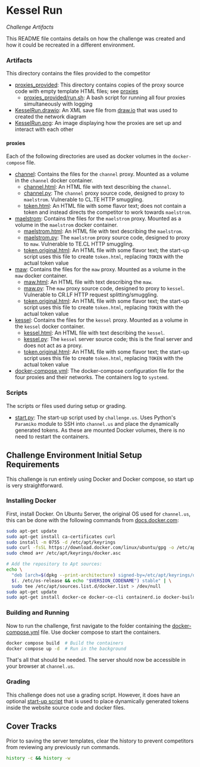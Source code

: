 # Kessel Run

*Challenge Artifacts*

This README file contains details on how the challenge was created and how it could be recreated in a different environment. 

### Artifacts

This directory contains the files provided to the competitor

- [proxies_provided](./artifacts/proxies_provided/): This directory contains copies of the proxy source code with empty template HTML files; see [proxies](#Proxies)
  - [proxies_provided/run.sh](./artifacts/proxies_provided/run.sh): A bash script for running all four proxies simultaneously with logging
- [KesselRun.drawio](./artifacts/KesselRun.drawio): An XML save file from [draw.io](https://draw.io) that was used to created the network diagram
- [KesselRun.png](./artifacts/KesselRun.png): An image displaying how the proxies are set up and interact with each other 

#### proxies

Each of the following directories are used as docker volumes in the `docker-compose` file.

- [channel](./proxies/channel/): Contains the files for the `channel` proxy. Mounted as a volume in the `channel` docker container.
  - [channel.html](./proxies/channel/channel.html): An HTML file with text describing the `channel`.
  - [channel.py](./proxies/channel/channel.py): The `channel` proxy source code, designed to proxy to `maelstrom`. Vulnerable to CL.TE HTTP smuggling.
  - [token.html](./proxies/channel/token.html): An HTML file with some flavor text; does not contain a token and instead directs the competitor to work towards `maelstrom`.
- [maelstrom](./proxies/maelstrom/): Contains the files for the `maelstrom` proxy. Mounted as a volume in the `maelstrom` docker container.
  - [maelstrom.html](./proxies/maelstrom/maelstrom.html): An HTML file with text describing the `maelstrom`.
  - [maelstrom.py](./proxies/maelstrom/maelstrom.py): The `maelstrom` proxy source code, designed to proxy to `maw`. Vulnerable to TE.CL HTTP smuggling.
  - [token.original.html](./proxies/maelstrom/token.original.html): An HTML file with some flavor text; the start-up script uses this file to create `token.html`, replacing `TOKEN` with the actual token value 
- [maw](./proxies/maw/): Contains the files for the `maw` proxy. Mounted as a volume in the `maw` docker container.
  - [maw.html](./proxies/maw/maw.html): An HTML file with text describing the `maw`.
  - [maw.py](./proxies/maw/maw.py): The `maw` proxy source code, designed to proxy to `kessel`. Vulnerable to CR.LF HTTP request splitting/smuggling.
  - [token.original.html](./proxies/maw/token.original.html): An HTML file with some flavor text; the start-up script uses this file to create `token.html`, replacing `TOKEN` with the actual token value
- [kessel](./proxies/kessel/): Contains the files for the `kessel` proxy. Mounted as a volume in the `kessel` docker container.
  - [kessel.html](./proxies/kessel/kessel.html): An HTML file with text describing the `kessel`.
  - [kessel.py](./proxies/kessel/kessel.py): The `kessel` server source code; this is the final server and does not act as a proxy.
  - [token.original.html](./proxies/kessel/token.original.html): An HTML file with some flavor text; the start-up script uses this file to create `token.html`, replacing `TOKEN` with the actual token value
- [docker-compose.yml](./proxies/docker-compose.yml): The docker-compose configuration file for the four proxies and their networks. The containers log to `systemd`.  

### Scripts

The scripts or files used during setup or grading.

- [start.py](./scripts/start.py): The start-up script used by `challenge.us`. Uses Python's `Paramiko` module to SSH into `channel.us` and place the dynamically generated tokens. As these are mounted Docker volumes, there is no need to restart the containers.

## Challenge Environment Initial Setup Requirements 

This challenge is run entirely using Docker and Docker compose, so start up is very straightforward.

### Installing Docker

First, install Docker. On Ubuntu Server, the original OS used for `channel.us`, this can be done with the following commands from [docs.docker.com](https://docs.docker.com/engine/install/ubuntu/):

```bash
sudo apt-get update
sudo apt-get install ca-certificates curl
sudo install -m 0755 -d /etc/apt/keyrings
sudo curl -fsSL https://download.docker.com/linux/ubuntu/gpg -o /etc/apt/keyrings/docker.asc
sudo chmod a+r /etc/apt/keyrings/docker.asc

# Add the repository to Apt sources:
echo \
  "deb [arch=$(dpkg --print-architecture) signed-by=/etc/apt/keyrings/docker.asc] https://download.docker.com/linux/ubuntu \
  $(. /etc/os-release && echo "$VERSION_CODENAME") stable" | \
  sudo tee /etc/apt/sources.list.d/docker.list > /dev/null
sudo apt-get update
sudo apt-get install docker-ce docker-ce-cli containerd.io docker-buildx-plugin docker-compose-plugin
```

### Building and Running

Now to run the challenge, first navigate to the folder containing the [docker-compose.yml](./proxies/docker-compose.yml) file. Use docker compose to start the containers.

```bash
docker compose build  # Build the containers
docker compose up -d  # Run in the background
```

That's all that should be needed. The server should now be accessible in your browser at `channel.us`.

### Grading

This challenge does not use a grading script. However, it does have an optional [start-up script](./scripts/start.py) that is used to place dynamically generated tokens inside the website source code and docker files.

## Cover Tracks

Prior to saving the server templates, clear the history to prevent competitors from reviewing any previously run commands. 
 
```bash
history -c && history -w
```
